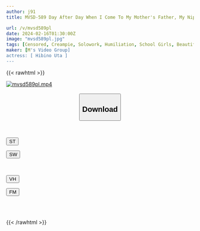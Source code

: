 ```yaml
---
author: j91
title: MVSD-589 Day After Day When I Come To My Mother's Father, My Nipples Are Toyed With And Developed, And I Have Learned How To Orgasm From Them. Hibino Uta

url: /v/mvsd589pl
date: 2024-02-16T01:30:00Z
image: "mvsd589pl.jpg"
tags: [Censored, Creampie, Solowork, Humiliation, School Girls, Beautiful Girl, Urination	]
maker: [M's Video Group]
actress: [ Hibino Uta ]
---
```



{{< rawhtml >}}

<div class="video" data-videoid="g2M0mGKX3qFxKa">
    <a href="javascript:;">
        <img src="/v/mvsd589pl/mvsd589pl.jpg" width="WIDTH" height="HEIGHT" alt="mvsd589pl.mp4" loading="lazy">
    </a>
</div>

<script type="text/javascript" src="https://j91.asia/asset/on-demand-st.js"></script>

<br>
  <link rel="stylesheet" href="https://j91.asia/asset/bs5.css">
  
  <center>
  <button class="btn btn-primary" type="button" data-bs-toggle="collapse" data-bs-target=".multi-collapse" aria-expanded="false" aria-controls="multiCollapseExample1 multiCollapseExample2"><h2>Download</h2></button></center>
</p>
<div class="row">
  <div class="col">
    <div class="collapse multi-collapse" id="multiCollapseExample1">
      <div class="card card-body">
	      	      <br>
<div class="buttons">  
<p><a href="https://streamtape.to/v/g2M0mGKX3qFxKa" target="_blank"><button class="btn-hover color-3"><i class="fa fa-download"></i> ST</button></a></p>
<p><a href="https://cdnwish.com/kvpfjpd9qepd" target="_blank"><button class="btn-hover color-2"><i class="fa fa-download"></i> SW</button></a></p></div>
    </div>
  </div>
</div>
  <div class="col">
    <div class="collapse multi-collapse" id="multiCollapseExample2">
      <div class="card card-body">
	      <br>
<div class="buttons">
<p><a href="https://vidhidepro.com/f/byzl345ymkf0" target="_blank"><button class="btn-hover color-9"><i class="fa fa-download"></i> VH</button></a></p>
<p><a href="https://filemoon.sx/d/mgnxee1tm1cw"><button class="btn-hover color-8"><i class="fa fa-download"></i> FM</button></a></p></div>
<br><br>
      </div>
    </div>
  </div>
</div>

{{< /rawhtml >}}